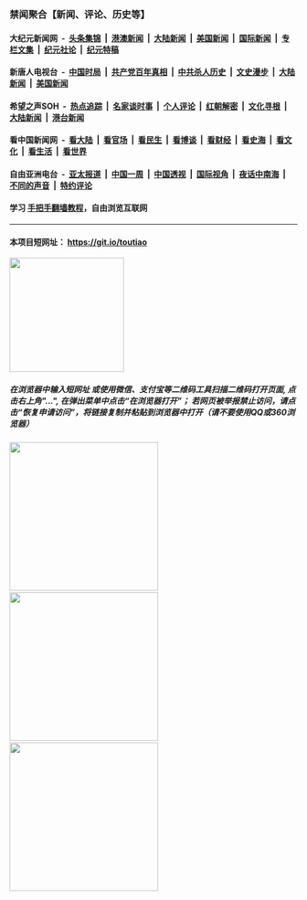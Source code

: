 ### 禁闻聚合【新闻、评论、历史等】

#### 大纪元新闻网 &nbsp;-&nbsp; [头条集锦](indexes/E头条集锦.md?t=03140802) &nbsp;|&nbsp; [港澳新闻](indexes/E港澳新闻.md?t=03140802)  &nbsp;|&nbsp; [大陆新闻](indexes/E大陆新闻.md?t=03140802) &nbsp;|&nbsp; [美国新闻](indexes/E美国新闻.md?t=03140802) &nbsp;|&nbsp; [国际新闻](indexes/E国际新闻.md?t=03140802) &nbsp;|&nbsp; [专栏文集](indexes/E专栏文集.md?t=03140802) &nbsp;|&nbsp; [纪元社论](indexes/E纪元社论.md?t=03140802) &nbsp;|&nbsp; [纪元特稿](indexes/E纪元特稿.md?t=03140802) 

#### 新唐人电视台 &nbsp;-&nbsp; [中国时局](indexes/N中国时局.md?t=03140802) &nbsp;|&nbsp; [共产党百年真相](indexes/N共产党百年真相.md?t=03140802) &nbsp;|&nbsp; [中共杀人历史](indexes/N中共杀人历史.md?t=03140802) &nbsp;|&nbsp; [文史漫步](indexes/N文史漫步.md?t=03140802) &nbsp;|&nbsp; [大陆新闻](indexes/N大陆新闻.md?t=03140802) &nbsp;|&nbsp; [美国新闻](indexes/N美国新闻.md?t=03140802)

#### 希望之声SOH &nbsp;-&nbsp; [热点追踪](indexes/H热点追踪.md?t=03140802) &nbsp;|&nbsp; [名家谈时事](indexes/H名家谈时事.md?t=03140802) &nbsp;|&nbsp; [个人评论](indexes/H个人评论.md?t=03140802)  &nbsp;|&nbsp; [红朝解密](indexes/H红朝解密.md?t=03140802) &nbsp;|&nbsp; [文化寻根](indexes/H文化寻根.md?t=03140802) &nbsp;|&nbsp; [大陆新闻](indexes/H大陆新闻.md?t=03140802) &nbsp;|&nbsp; [港台新闻](indexes/H港台新闻.md?t=03140802)

#### 看中国新闻网 &nbsp;-&nbsp; [看大陆](indexes/S看大陆.md?t=03140802) &nbsp;|&nbsp; [看官场](indexes/S看官场.md?t=03140802) &nbsp;|&nbsp; [看民生](indexes/S看民生.md?t=03140802)  &nbsp;|&nbsp; [看博谈](indexes/S看博谈.md?t=03140802) &nbsp;|&nbsp; [看财经](indexes/S看财经.md?t=03140802) &nbsp;|&nbsp; [看史海](indexes/S看史海.md?t=03140802) &nbsp;|&nbsp; [看文化](indexes/S看文化.md?t=03140802) &nbsp;|&nbsp; [看生活](indexes/S看生活.md?t=03140802) &nbsp;|&nbsp; [看世界](indexes/S看世界.md?t=03140802)

#### 自由亚洲电台 &nbsp;-&nbsp; [亚太报道](indexes/R亚太报道.md?t=03140802) &nbsp;|&nbsp; [中国一周](indexes/R中国一周.md?t=03140802) &nbsp;|&nbsp; [中国透视](indexes/R中国透视.md?t=03140802)  &nbsp;|&nbsp; [国际视角](indexes/R国际视角.md?t=03140802) &nbsp;|&nbsp; [夜话中南海](indexes/R夜话中南海.md?t=03140802) &nbsp;|&nbsp; [不同的声音](indexes/R不同的声音.md?t=03140802) &nbsp;|&nbsp; [特约评论](indexes/R特约评论.md?t=03140802)

#### 学习 [手把手翻墙教程](https://github.com/gfw-breaker/guides/wiki)，自由浏览互联网

----

#### 本项目短网址： https://git.io/toutiao
<img src="https://raw.githubusercontent.com/gfw-breaker/banned-news/master/scripts/img/qr.png" width="200px"/>  

##### 在浏览器中输入短网址 或使用微信、支付宝等二维码工具扫描二维码打开页面, 点击右上角"...", 在弹出菜单中点击“在浏览器打开”； 若网页被举报禁止访问，请点击“恢复申请访问”，将链接复制并粘贴到浏览器中打开（请不要使用QQ或360浏览器）

<img src="https://raw.githubusercontent.com/gfw-breaker/banned-news/master/scripts/img/1.png" width="260px"/> &nbsp; <img src="https://raw.githubusercontent.com/gfw-breaker/banned-news/master/scripts/img/2.png" width="260px"/> &nbsp; <img src="https://raw.githubusercontent.com/gfw-breaker/banned-news/master/scripts/img/3.png" width="260px"/>
